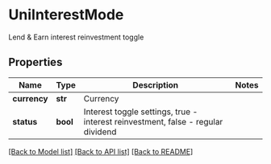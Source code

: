 # UniInterestMode

Lend & Earn interest reinvestment toggle
## Properties
Name | Type | Description | Notes
------------ | ------------- | ------------- | -------------
**currency** | **str** | Currency | 
**status** | **bool** | Interest toggle settings, true - interest reinvestment, false - regular dividend | 

[[Back to Model list]](../README.md#documentation-for-models) [[Back to API list]](../README.md#documentation-for-api-endpoints) [[Back to README]](../README.md)


